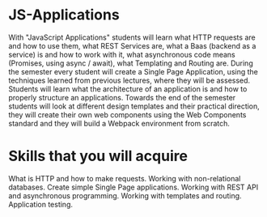 # JS-Applications
With "JavaScript Applications" students will learn what HTTP requests are and how to use them, what REST Services are, what a Baas (backend as a service) is and how to work with it, what asynchronous code means (Promises, using async / await), what Templating and Routing are. During the semester every student will create a Single Page Application, using the techniques learned from previous lectures, where they will be assessed. Students will learn what the architecture of an application is and how to properly structure an applications. Towards the end of the semester students will look at different design templates and their practical direction, they will create their own web components using the Web Components standard and they will build a Webpack environment from scratch.

<h1>Skills that you will acquire</h1>

What is HTTP and how to make requests.
Working with non-relational databases.
Create simple Single Page applications.
Working with REST API and asynchronous programming.
Working with templates and routing.
Application testing.
